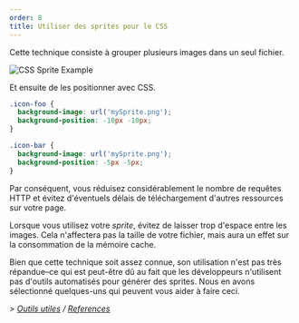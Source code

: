 ```yaml
---
order: 8
title: Utiliser des sprites pour le CSS
---
```


Cette technique consiste à grouper plusieurs images dans un seul fichier.

<img id="img-sprite" src="http://browserdiet.com/en/assets/img/sprite-example.jpg" alt="CSS Sprite Example">

Et ensuite de les positionner avec CSS.

```css
.icon-foo {
  background-image: url('mySprite.png');
  background-position: -10px -10px;
}

.icon-bar {
  background-image: url('mySprite.png');
  background-position: -5px -5px;
}
```

Par conséquent, vous réduisez considérablement le nombre de requêtes HTTP et évitez d'éventuels délais de téléchargement d'autres ressources sur votre page.

Lorsque vous utilisez votre *sprite*, évitez de laisser trop d'espace entre les images. Cela n'affectera pas la taille de votre fichier, mais aura un effet sur la consommation de la mémoire cache.

Bien que cette technique soit assez connue, son utilisation n'est pas très répandue&ndash;ce qui est peut-être dû au fait que les développeurs n'utilisent pas d'outils automatisés pour générer des sprites. Nous en avons sélectionné quelques-uns qui peuvent vous aider à faire ceci.

*> [Outils utiles](https://github.com/zenorocha/browser-diet/wiki/Tools#use-css-sprites) / [References](https://github.com/zenorocha/browser-diet/wiki/References#use-css-sprites)*
